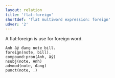 ```yaml
---
layout: relation
title: 'flat:foreign'
shortdef: 'flat multiword expression: foreign'
udver: '2'
---
```


A flat:foreign is use for foreign word.

~~~ sdparse
Anh ấy đang note bill.
foreign(note, bill).
compound:pron(Anh, ấy)
nsubj(note, Anh)
advmod(note, đang)
punct(note, .)
~~~

<!-- Interlanguage links updated Út 9. května 2023, 20:04:16 CEST -->
